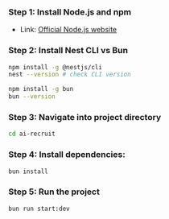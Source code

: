 ### Step 1: Install Node.js and npm
- Link: [Official Node.js website](https://nodejs.org/en/download)
### Step 2: Install Nest CLI vs Bun
```bash
npm install -g @nestjs/cli
nest --version # check CLI version

npm install -g bun
bun --version
```
### Step 3: Navigate into project directory
```bash
cd ai-recruit
```
### Step 4: Install dependencies:
```bash
bun install
```
### Step 5: Run the project
```bash
bun run start:dev
```